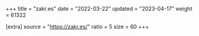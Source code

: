 +++
title = "zakr.es"
date = "2022-03-22"
updated = "2023-04-17"
weight = 61322

[extra]
source = "https://zakr.es/"
ratio = 5
size = 60
+++
